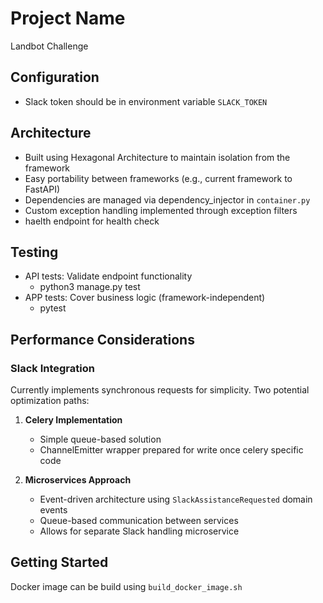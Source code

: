# Project Name
Landbot Challenge 

## Configuration
- Slack token should be in environment variable `SLACK_TOKEN`

## Architecture
- Built using Hexagonal Architecture to maintain isolation from the framework
- Easy portability between frameworks (e.g., current framework to FastAPI)
- Dependencies are managed via dependency_injector in `container.py`
- Custom exception handling implemented through exception filters
- haelth endpoint for health check

## Testing
- API tests: Validate endpoint functionality
    - python3 manage.py test
- APP tests: Cover business logic (framework-independent)
    - pytest

## Performance Considerations
### Slack Integration
Currently implements synchronous requests for simplicity. Two potential optimization paths:

1. **Celery Implementation**
   - Simple queue-based solution
   - ChannelEmitter wrapper prepared for write once celery specific code

2. **Microservices Approach**
   - Event-driven architecture using `SlackAssistanceRequested` domain events
   - Queue-based communication between services
   - Allows for separate Slack handling microservice

## Getting Started
Docker image can be build using `build_docker_image.sh` 

